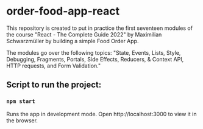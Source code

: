 # order-food-app-react

This repository is created to put in practice the first seventeen modules of the course "React - The Complete Guide 2022" by Maximilian Schwarzmüller by building a simple Food Order App. 

The modules go over the following topics: "State, Events, Lists, Style, Debugging, Fragments, Portals, Side Effects, Reducers, & Context API, HTTP requests, and Form Validation."

## Script to run the project:

### `npm start`

Runs the app in development mode.
Open http://localhost:3000 to view it in the browser.
